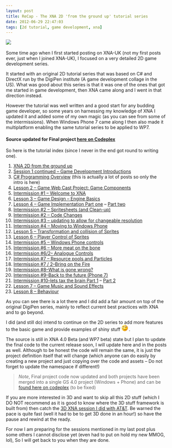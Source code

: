 ```yaml
---
layout: post
title: ReCap - The XNA 2D 'from the ground up' tutorial series
date: 2012-06-29 22:47:03
tags: [2d tutorial, game development, xna]
---
```


![](http://static.howstuffworks.com/gif/telescope-sam-1.jpg)

Some time ago when I first started posting on XNA-UK (not my first posts ever, just when I joined XNA-UK), I focused on a very detailed 2D game development series.

It started with an original 2D tutorial series that was based on C# and DirectX run by the DigiPen institute (A game development collage in the US).  What was good about this series is that it was one of the ones that got me started in game development, then XNA came along and I went in that direction instead.

However the tutorial was well written and a good start for any budding game developer, so some years on harnessing my knowledge of XNA I updated it and added some of my own magic (as you can see from some of the intermissions).  When Windows Phone 7 came along I then also made it multiplatform enabling the same tutorial series to be applied to WP7.

#### Source updated for Final project [here on Codeplex](http://startrooper2dxna.codeplex.com/releases/view/61496)

So here is the tutorial index (since I never in the end got round to writing one).

1. [XNA 2D from the ground up](/_posts/2012-06-29-xna-2d-from-the-ground-up)
2. [Session 1 continued – Game Development Introductions](/_posts/2012-06-29-session-1-continued-game-development-introductions)
3. [C# Programming Overview](/_posts/2012-06-29-c-programming-overview) (this is actually a lot of posts so only the intro is here)
4. [Lesson 2 – Game Web Cast Project: Game Components](/_posts/2012-06-29-game-web-cast-project-game-components)
5. [Intermission #1 – Welcome to XNA](/_posts/2012-06-29-intermission-1-welcome-to-xna)
6. [Lesson 3 – Game Design – Engine Basics](/_posts/2012-06-29-game-design-engine-basics)
7. [Lesson 4 – Game Implementation Part one](/_posts/2012-06-29-game-implementation-part-one) – [Part two](/_posts/2012-06-29-game-implementation-part-two)
8. [Intermission #2 – Spritesheets (and Clean-up)](/_posts/2012-06-29-intermission-2-spritesheets-and-clean-up)
9. [Intermission #2 – Code Changes](/_posts/2012-06-29-intermission-2-code-changes)
10. [Intermission #3 – updating to allow for changeable resolution](/_posts/2012-06-29-intermission-3-updating-to-allow-for-changeable-resolution)
11. [Intermission #4 – Moving to Windows Phone](/_posts/2012-06-29-intermission-4-moving-to-windows-phone)
12. [Lesson 5 – Transformation and collision of Sprites](/_posts/2012-06-29-transformation-and-collision-of-sprites-lesson-5)
13. [Lesson 6 – Player Control of Sprites](/_posts/2012-06-29-player-control-of-sprites-lesson-6)
14. [Intermission #5 – Windows Phone controls](/_posts/2012-06-29-intermission-5-windows-phone-controls)
15. [Intermission #6 – More meat on the bone](/_posts/2012-06-29-intermission-6-more-meat-on-the-bone)
16. [Intermission #6/2– Analogue Controls](/_posts/2012-06-29-intermission-62-analogue-controls)
17. [Intermission #7 – Resource pools and Particles](/_posts/2012-06-29-intermission-7-resource-pools-and-particles)
18. [Intermission #7 / 2–Bring on the Fire](/_posts/2012-06-29-intermission-7-2bring-on-the-fire)
19. [Intermission #8–What is gone wrong?](/_posts/2012-06-29-intermission-8-whats-gone-wrong)
20. [Intermission #9–Back to the future (Phone 7)](/_posts/2012-06-29-intermission-9-back-to-the-future-phone-7)
21. [Intermission #10–lets tax the brain Part 1](/_posts/2012-06-29-intermission-10-lets-tax-the-brain) –  [Part 2](/_posts/2012-06-29-intermission-10-part-2-lets-tax-the-brain)
22. [Lesson 7 – Game Music and Sound Effects](/_posts/2012-06-29-game-music-and-sound-effects-lesson-7)
23. [Lesson 8 – Behaviour](/_posts/2012-06-29-behaviour-lesson-8)

As you can see there is a lot there and I did add a fair amount on top of the original DigiPen series, mainly to reflect current best practices with XNA and to go beyond.

I did (and still do) intend to continue on the 2D series to add more features to the basic game and provide examples of shiny stuff ![Winking smile](/assets/img/wordpress/2012/06/wlEmoticon-winkingsmile6.png) .

The source is still in XNA 4.0 Beta (and WP7 beta) state but I plan to update the final code to the current release soon, I will update here and in the posts as well.  Although to be honest the code will remain the same, it is just the project definition itself that will change (which anyone can do easily by creating a new project and just copying over the code and assets – Do not forget to update the namespace if different!)

> *Note*, Final project code now updated and both projects have been merged into a single GS 4.0 project (Windows + Phone) and can be [found here on codeplex](http://startrooper2dxna.codeplex.com/releases/view/61496) (to be fixed)

If you are more interested in 3D and want to skip all this 2D stuff (which I DO NOT recommend as it is good to know where the 3D stuff framework is built from) then catch the [3D XNA session I did with AT&T](http://developer.att.com/developer/Home/Community/null/Events/EventsArchive/4900052).  Be warned the pace is quite fast (well it had to be to get 3D done in an hour!) so have the pause and rewind at the ready.

For now I am preparing for the sessions mentioned in my last post plus some others I cannot disclose yet (even had to put on hold my new MMOG, lol), So I will get back to you when they are done.
